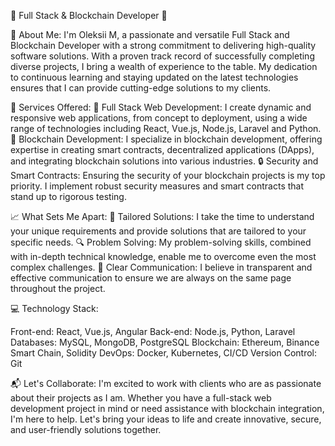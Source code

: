 
🌟 Full Stack & Blockchain Developer 🌟

🔗 About Me:
I'm Oleksii M, a passionate and versatile Full Stack and Blockchain Developer with a strong commitment to delivering high-quality software solutions. With a proven track record of successfully completing diverse projects, I bring a wealth of experience to the table. My dedication to continuous learning and staying updated on the latest technologies ensures that I can provide cutting-edge solutions to my clients.

💼 Services Offered:
🚀 Full Stack Web Development: I create dynamic and responsive web applications, from concept to deployment, using a wide range of technologies including React, Vue.js, Node.js, Laravel and Python.
🔐 Blockchain Development: I specialize in blockchain development, offering expertise in creating smart contracts, decentralized applications (DApps), and integrating blockchain solutions into various industries.
🔒 Security and Smart Contracts: Ensuring the security of your blockchain projects is my top priority. I implement robust security measures and smart contracts that stand up to rigorous testing.

📈 What Sets Me Apart:
🎯 Tailored Solutions: I take the time to understand your unique requirements and provide solutions that are tailored to your specific needs.
🔍 Problem Solving: My problem-solving skills, combined with in-depth technical knowledge, enable me to overcome even the most complex challenges.
💬 Clear Communication: I believe in transparent and effective communication to ensure we are always on the same page throughout the project.

💻 Technology Stack:

Front-end: React, Vue.js, Angular
Back-end: Node.js, Python, Laravel
Databases: MySQL, MongoDB, PostgreSQL
Blockchain: Ethereum, Binance Smart Chain, Solidity
DevOps: Docker, Kubernetes, CI/CD
Version Control: Git

📬 Let's Collaborate:
I'm excited to work with clients who are as passionate about their projects as I am. Whether you have a full-stack web development project in mind or need assistance with blockchain integration, I'm here to help. Let's bring your ideas to life and create innovative, secure, and user-friendly solutions together.
